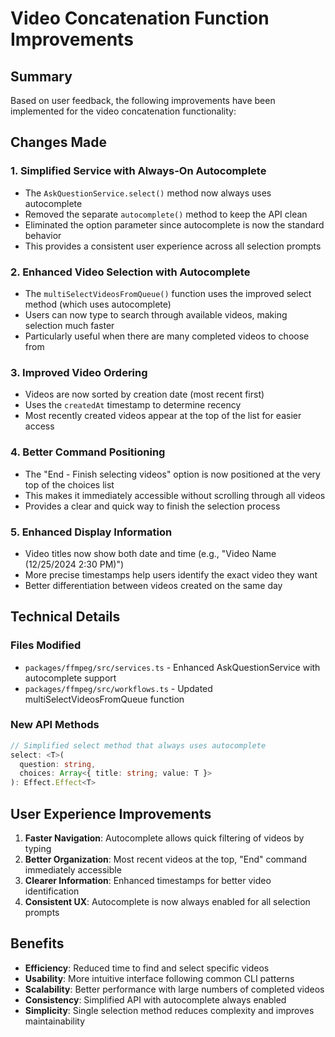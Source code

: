 # Video Concatenation Function Improvements

## Summary

Based on user feedback, the following improvements have been implemented for the video concatenation functionality:

## Changes Made

### 1. **Simplified Service with Always-On Autocomplete**
- The `AskQuestionService.select()` method now always uses autocomplete
- Removed the separate `autocomplete()` method to keep the API clean
- Eliminated the option parameter since autocomplete is now the standard behavior
- This provides a consistent user experience across all selection prompts

### 2. **Enhanced Video Selection with Autocomplete**
- The `multiSelectVideosFromQueue()` function uses the improved select method (which uses autocomplete)
- Users can now type to search through available videos, making selection much faster
- Particularly useful when there are many completed videos to choose from

### 3. **Improved Video Ordering**
- Videos are now sorted by creation date (most recent first)
- Uses the `createdAt` timestamp to determine recency
- Most recently created videos appear at the top of the list for easier access

### 4. **Better Command Positioning**
- The "End - Finish selecting videos" option is now positioned at the very top of the choices list
- This makes it immediately accessible without scrolling through all videos
- Provides a clear and quick way to finish the selection process

### 5. **Enhanced Display Information**
- Video titles now show both date and time (e.g., "Video Name (12/25/2024 2:30 PM)")
- More precise timestamps help users identify the exact video they want
- Better differentiation between videos created on the same day

## Technical Details

### Files Modified
- `packages/ffmpeg/src/services.ts` - Enhanced AskQuestionService with autocomplete support
- `packages/ffmpeg/src/workflows.ts` - Updated multiSelectVideosFromQueue function

### New API Methods
```typescript
// Simplified select method that always uses autocomplete
select: <T>(
  question: string,
  choices: Array<{ title: string; value: T }>
): Effect.Effect<T>
```

## User Experience Improvements

1. **Faster Navigation**: Autocomplete allows quick filtering of videos by typing
2. **Better Organization**: Most recent videos at the top, "End" command immediately accessible
3. **Clearer Information**: Enhanced timestamps for better video identification
4. **Consistent UX**: Autocomplete is now always enabled for all selection prompts

## Benefits

- **Efficiency**: Reduced time to find and select specific videos
- **Usability**: More intuitive interface following common CLI patterns
- **Scalability**: Better performance with large numbers of completed videos
- **Consistency**: Simplified API with autocomplete always enabled
- **Simplicity**: Single selection method reduces complexity and improves maintainability
